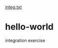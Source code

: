 [integ.txt](https://github.com/Shayne-M/hello-world/files/7007300/integ.txt)
# hello-world
integration exercise
